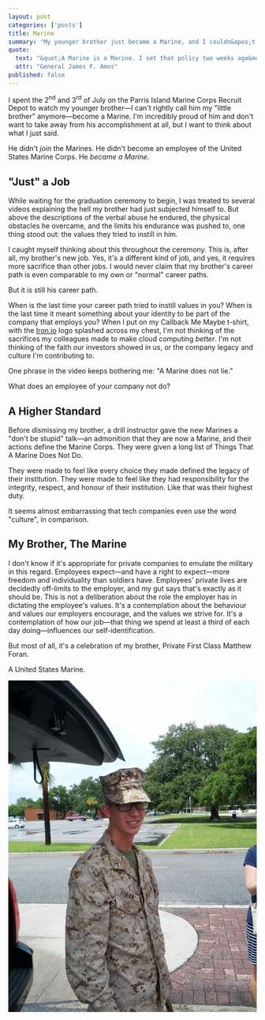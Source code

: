 ```yaml
---
layout: post
categories: ['posts']
title: Marine
summary: "My younger brother just became a Marine, and I couldn&apos;t be more proud of him. But his graduation ceremony made me think about the difference between military and civilian employment."
quote:
  text: "&quot;A Marine is a Marine. I set that policy two weeks ago&mdash;there&apos;s no such thing as a former Marine. You&apos;re a Marine, just in a different uniform and you&apos;re in a different phase of your life. But you&apos;ll always be a Marine because you went to Parris Island, San Diego, or the hills of Quantico.&quot;"
  attr: "General James F. Amos"
published: false
---
```


I spent the 2<sup>nd</sup> and 3<sup>rd</sup> of July on the Parris Island Marine Corps Recruit Depot to watch my younger brother&mdash;I can&apos;t rightly call him my &quot;little brother&quot; anymore&mdash;become a Marine. I&apos;m incredibly proud of him and don&apos;t want to take away from his accomplishment at all, but I want to think about what I just said.

He didn&apos;t _join_ the Marines. He didn&apos;t become an employee of the United States Marine Corps. He _became a Marine_.

## &quot;Just&quot; a Job

While waiting for the graduation ceremony to begin, I was treated to several videos explaining the hell my brother had just subjected himself to. But above the descriptions of the verbal abuse he endured, the physical obstacles he overcame, and the limits his endurance was pushed to, one thing stood out: the values they tried to instill in him.

I caught myself thinking about this throughout the ceremony. This is, after all, my brother&apos;s new job. Yes, it&apos;s a different kind of job, and yes, it requires more sacrifice than other jobs. I would never claim that my brother&apos;s career path is even comparable to my own or &quot;normal&quot; career paths.

But it is still his career path.

When is the last time your career path tried to instill values in you? When is the last time it meant something about your identity to be part of the company that employs you? When I put on my Callback Me Maybe t-shirt, with the [Iron.io](http://iron.io) logo splashed across my chest, I&apos;m not thinking of the sacrifices my colleagues made to make cloud computing _better_. I&apos;m not thinking of the faith our investors showed in us, or the company legacy and culture I&apos;m contributing to.

One phrase in the video keeps bothering me: &quot;A Marine does not lie.&quot;

What does an employee of your company not do?

## A Higher Standard

Before dismissing my brother, a drill instructor gave the new Marines a &quot;don&apos;t be stupid&quot; talk&mdash;an admonition that they are now a Marine, and their actions define the Marine Corps. They were given a long list of Things That A Marine Does Not Do.

They were made to feel like every choice they made defined the legacy of their institution. They were made to feel like they had responsibility for the integrity, respect, and honour of their institution. Like that was their highest duty.

It seems almost embarrassing that tech companies even use the word &quot;culture&quot;, in comparison.

## My Brother, The Marine

I don&apos;t know if it&apos;s appropriate for private companies to emulate the military in this regard. Employees expect&mdash;and have a right to expect&mdash;more freedom and individuality than soldiers have. Employees&apos; private lives are decidedly off-limits to the employer, and my gut says that&apos;s exactly as it should be. This is not a deliberation about the role the employer has in dictating the employee&apos;s values. It&apos;s a contemplation about the behaviour and values our employers encourage, and the values we strive for. It&apos;s a contemplation of how our job&mdash;that thing we spend at least a third of each day doing&mdash;influences our self-identification.

But most of all, it&apos;s a celebration of my brother, Private First Class Matthew Foran.

A United States Marine.

![PFC Foran](/img/pfc-foran.jpg)
